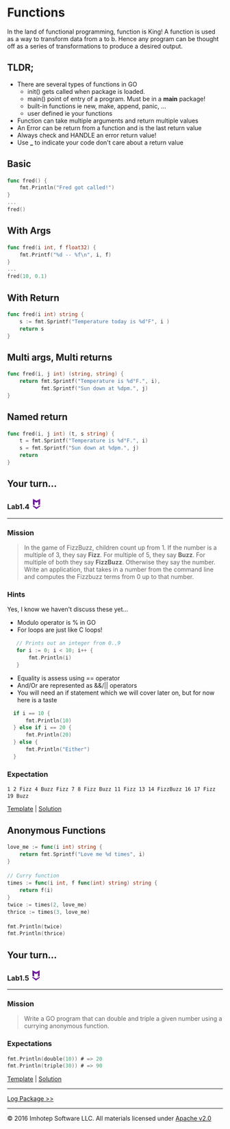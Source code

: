 # Functions

In the land of functional programming, function is King!
A function is used as a way to transform data from a to b. Hence any program
can be thought off as a series of transformations to produce a desired output.

## TLDR;

* There are several types of functions in GO
    * init() gets called when package is loaded. 
    * main() point of entry of a program. Must be in a **main** package!
    * built-in functions ie new, make, append, panic, ...
    * user defined ie your functions
* Function can take multiple arguments and return multiple values
* An Error can be return from a function and is the last return value
* Always check and HANDLE an error return value!
* Use **_** to indicate your code don't care about a return value

## Basic

```go
func fred() {
    fmt.Println("Fred got called!")
}
...
fred()
```

## With Args

```go
func fred(i int, f float32) {
    fmt.Printf("%d -- %f\n", i, f)
}
...
fred(10, 0.1)
```

## With Return

```go
func fred(i int) string {
    s := fmt.Sprintf("Temperature today is %d°F", i )
    return s
}
```

## Multi args, Multi returns
```go
func fred(i, j int) (string, string) {
    return fmt.Sprintf("Temperature is %d°F.", i), 
           fmt.Sprintf("Sun down at %dpm.", j)
}
```

## Named return

```go
func fred(i, j int) (t, s string) {
    t = fmt.Sprintf("Temperature is %d°F.", i)
    s = fmt.Sprintf("Sun down at %dpm.", j)
    return
}
```

## Your turn...

### Lab1.4 ![alt text](https://github.com/adam-p/markdown-here/raw/master/src/common/images/icon24.png "Lab1.4") 
---

### Mission
> In the game of FizzBuzz, children count up from 1. If the number is a multiple of 3, they say **Fizz**.
> For multiple of 5, they say **Buzz**. For multiple of both they say **FizzBuzz**. Otherwise they say the number. 
> Write an application, that takes in a number from the command line and computes the Fizzbuzz terms from 0 up to that number.

### Hints 

Yes, I know we haven't discuss these yet...

* Modulo operator is % in GO
* For loops are just like C loops!
```go
   // Prints out an integer from 0..9
   for i := 0; i < 10; i++ {
       fmt.Println(i)
   }
```
* Equality is assess using == operator
* And/Or are represented as &&/|| operators
* You will need an if statement which we will cover later on, but for now here is a taste
```go
  if i == 10 {
      fmt.Println(10)
  } else if i == 20 {
      fmt.Println(20)
  } else {
      fmt.Println("Either")
  }
```

### Expectation

```
1 2 Fizz 4 Buzz Fizz 7 8 Fizz Buzz 11 Fizz 13 14 FizzBuzz 16 17 Fizz 19 Buzz
```

[Template](https://play.golang.org/p/o0oXFrHj6u) | [Solution](https://play.golang.org/p/hJt8_1F1uh)

## Anonymous Functions

```go
love_me := func(i int) string {
    return fmt.Sprintf("Love me %d times", i)
}

// Curry function
times := func(i int, f func(int) string) string {
    return f(i)
}
twice := times(2, love_me)
thrice := times(3, love_me)

fmt.Println(twice)
fmt.Println(thrice)
```

## Your turn...

### Lab1.5 ![alt text](https://github.com/adam-p/markdown-here/raw/master/src/common/images/icon24.png "Lab1.5") 
---

### Mission
> Write a GO program that can double and triple a given number using a 
> currying anonymous function.

### Expectations

```go
fmt.Println(double(10)) # => 20
fmt.Println(triple(30)) # => 90
```

[Template](https://play.golang.org/p/0JK6NB058O) | [Solution](https://play.golang.org/p/TrSHIe0Kh1)

---
[Log Package >>](1.06_logging.md)

---
© 2016 Imhotep Software LLC. All materials licensed under [Apache v2.0](http://www.apache.org/licenses/LICENSE-2.0) 
